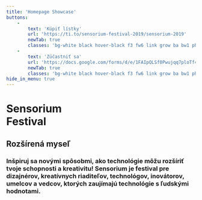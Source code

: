 ```yaml
---
title: 'Homepage Showcase'
buttons:
    -
        text: 'Kúpiť lístky'
        url: 'https://ti.to/sensorium-festival-2019/sensorium-2019'
        newTab: true
        classes: 'bg-white black hover-black f3 fw6 link grow ba bw1 ph3 pv1 mb2 mr2 dib'
    -
        text: 'Zúčastniť sa'
        url: 'https://docs.google.com/forms/d/e/1FAIpQLSf0Pwujqq7ploTf4ac455Au5EZCCf8C3LHeup3x7pY0AJR7xw/viewform'
        newTab: true
        classes: 'bg-white black hover-black f3 fw6 link grow ba bw1 ph3 pv1 mb2 mr2 dib'
hide_in_menu: true
---
```


<!-- <h2 class="rotated-right">4-5 May 2018, Bratislava</h2> -->
# Sensorium <br class="dn-ns">Festival
## Rozšírená myseľ
<h3 class="description">Inšpiruj sa novými spôsobmi, ako technológie môžu rozšíriť tvoje schopnosti a kreativitu!  Sensorium je festival pre dizajnérov, kreatívnych riaditeľov, technológov, inovátorov, umelcov a vedcov, ktorých zaujímajú technológie s ľudskými hodnotami.</h3>
